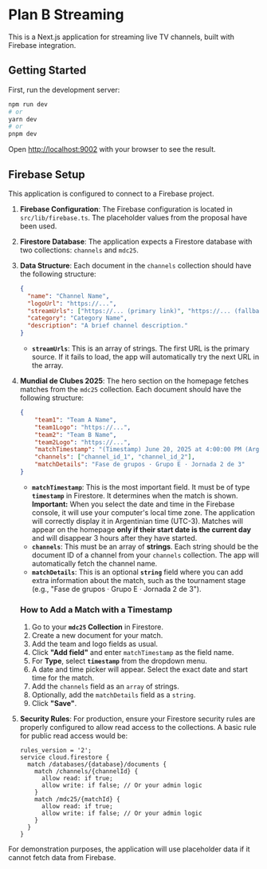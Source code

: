 # Plan B Streaming

This is a Next.js application for streaming live TV channels, built with Firebase integration.

## Getting Started

First, run the development server:

```bash
npm run dev
# or
yarn dev
# or
pnpm dev
```

Open [http://localhost:9002](http://localhost:9002) with your browser to see the result.

## Firebase Setup

This application is configured to connect to a Firebase project.

1.  **Firebase Configuration**: The Firebase configuration is located in `src/lib/firebase.ts`. The placeholder values from the proposal have been used.

2.  **Firestore Database**: The application expects a Firestore database with two collections: `channels` and `mdc25`.

3.  **Data Structure**: Each document in the `channels` collection should have the following structure:
    ```json
    {
      "name": "Channel Name",
      "logoUrl": "https://...",
      "streamUrls": ["https://... (primary link)", "https://... (fallback link)"],
      "category": "Category Name",
      "description": "A brief channel description."
    }
    ```
    - **`streamUrls`**: This is an array of strings. The first URL is the primary source. If it fails to load, the app will automatically try the next URL in the array.

4.  **Mundial de Clubes 2025**: The hero section on the homepage fetches matches from the `mdc25` collection. Each document should have the following structure:
    ```json
    {
        "team1": "Team A Name",
        "team1Logo": "https://...",
        "team2": "Team B Name",
        "team2Logo": "https://...",
        "matchTimestamp": "(Timestamp) June 20, 2025 at 4:00:00 PM (Argentinian Time)",
        "channels": ["channel_id_1", "channel_id_2"],
        "matchDetails": "Fase de grupos · Grupo E · Jornada 2 de 3"
    }
    ```
    - **`matchTimestamp`**: This is the most important field. It must be of type **`timestamp`** in Firestore. It determines when the match is shown. **Important:** When you select the date and time in the Firebase console, it will use your computer's local time zone. The application will correctly display it in Argentinian time (UTC-3). Matches will appear on the homepage **only if their start date is the current day** and will disappear 3 hours after they have started.
    - **`channels`**: This must be an array of **strings**. Each string should be the document ID of a channel from your `channels` collection. The app will automatically fetch the channel name.
    - **`matchDetails`**: This is an optional **`string`** field where you can add extra information about the match, such as the tournament stage (e.g., "Fase de grupos · Grupo E · Jornada 2 de 3").

    ### How to Add a Match with a Timestamp

    1.  Go to your **`mdc25` Collection** in Firestore.
    2.  Create a new document for your match.
    3.  Add the team and logo fields as usual.
    4.  Click **"Add field"** and enter `matchTimestamp` as the field name.
    5.  For **Type**, select **`timestamp`** from the dropdown menu.
    6.  A date and time picker will appear. Select the exact date and start time for the match.
    7.  Add the `channels` field as an `array` of strings.
    8.  Optionally, add the `matchDetails` field as a `string`.
    9.  Click **"Save"**.

5.  **Security Rules**: For production, ensure your Firestore security rules are properly configured to allow read access to the collections. A basic rule for public read access would be:
    ```
    rules_version = '2';
    service cloud.firestore {
      match /databases/{database}/documents {
        match /channels/{channelId} {
          allow read: if true;
          allow write: if false; // Or your admin logic
        }
        match /mdc25/{matchId} {
          allow read: if true;
          allow write: if false; // Or your admin logic
        }
      }
    }
    ```

For demonstration purposes, the application will use placeholder data if it cannot fetch data from Firebase.
